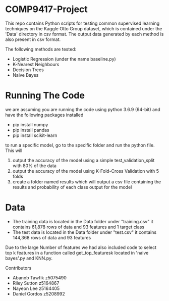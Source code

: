 # COMP9417-Project
This repo contains Python scripts for testing common supervised learning techniques on the Kaggle Otto Group dataset, which is contained under the 'Data' directory in csv format. The output data generated by each method is also present in csv format.

The following methods are tested:
* Logistic Regression (under the name baseline.py)
* K-Nearest Neighbours
* Decision Trees
* Naive Bayes

# Running The Code
we are assuming you are running the code using python 3.6.9 (64-bit) and have the following packages installed
* pip install numpy
* pip install pandas
* pip install scikit-learn

to run a specific model, go to the specific folder and run the python file. This will 
1. output the accuracy of the model using a simple test_validation_split with 80% of the data
2. output the accuracy of the model using K-Fold-Cross Validation with 5 folds
3. create a folder named results which will output a csv file containing the results and probability of each class output for the model

# Data
* The training data is located in the Data folder under "training.csv" it contains 61,878 rows of data and 93 features and 1 target class
* The test data is located in the Data folder under "test.csv" it contains 144,368 rows of data and 93 features

Due to the large Number of features we had also included code to select top k features in a function called get_top_featuresk located in 'naive bayes'.py and KNN.py. 

Contributors
* Abanob Tawfik z5075490
* Riley Sutton z5164867
* Nayeon Lee z5164405
* Daniel Gordos z5208992

